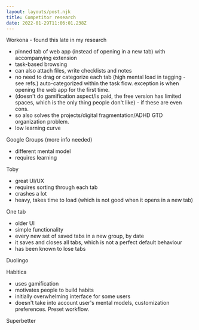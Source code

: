 ```yaml
---
layout: layouts/post.njk
title: Competitor research
date: 2022-01-29T11:06:01.238Z
---
```

Workona - found this late in my research

* pinned tab of web app (instead of opening in a new tab) with accompanying extension
* task-based browsing
* can also attach files, write checklists and notes
* no need to drag or categorize each tab (high mental load in tagging - see refs.) auto-categorized within the task flow. exception is when opening the web app for the first time.
* (doesn't do gamification aspect/is paid, the free version has limited spaces, which is the only thing people don't like) - if these are even cons.
* so also solves the projects/digital fragmentation/ADHD GTD organization problem.
* low learning curve

Google Groups (more info needed)

* different mental model
* requires learning

Toby

* great UI/UX
* requires sorting through each tab
* crashes a lot
* heavy, takes time to load (which is not good when it opens in a new tab)

One tab

* older UI
* simple functionality
* every new set of saved tabs in a new group, by date
* it saves and closes all tabs, which is not a perfect default behaviour
* has been known to lose tabs

Duolingo

Habitica

* uses gamification
* motivates people to build habits
* initially overwhelming interface for some users
* doesn't take into account user's mental models, customization preferences. Preset workflow.

Superbetter